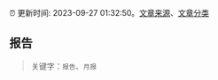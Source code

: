 :alarm_clock: 更新时间: 2023-09-27 01:32:50。[文章来源](/README.md)、[文章分类](/TAGS.md)

## 报告


> 关键字：`报告`、`月报`



